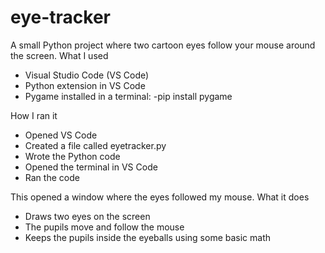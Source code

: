 # eye-tracker

A small Python project where two cartoon eyes follow your mouse around the screen.
What I used
- Visual Studio Code (VS Code)
- Python extension in VS Code
- Pygame installed in a terminal:
       -pip install pygame


How I ran it
- Opened VS Code
- Created a file called eyetracker.py
- Wrote the Python code
- Opened the terminal in VS Code
- Ran the code 

This opened a window where the eyes followed my mouse.
What it does
- Draws two eyes on the screen
- The pupils move and follow the mouse
- Keeps the pupils inside the eyeballs using some basic math


